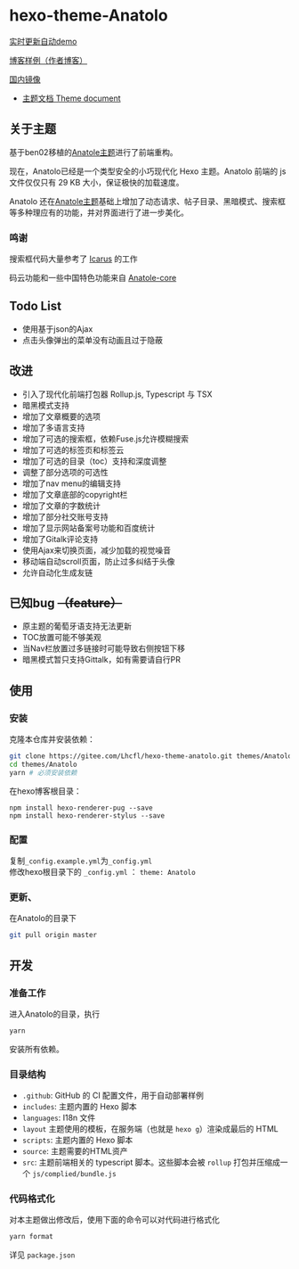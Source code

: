 # hexo-theme-Anatolo

[实时更新自动demo](https://lhcfl.github.io/Anatolodemo)

[博客样例（作者博客）](https://lhcfl.github.io)

[国内镜像](https://gitee.com/Lhcfl/hexo-theme-anatolo)

- [主题文档 Theme document](https://lhcfl.github.io/Anatolodemo/tags/Anatolo-Tutorial/)

## 关于主题

基于ben02移植的[Anatole主题](https://github.com/Ben02/hexo-theme-Anatole)进行了前端重构。

现在，Anatolo已经是一个类型安全的小巧现代化 Hexo 主题。Anatolo 前端的 js 文件仅仅只有 29 KB 大小，保证极快的加载速度。

Anatolo 还在[Anatole主题](https://github.com/Ben02/hexo-theme-Anatole)基础上增加了动态请求、帖子目录、黑暗模式、搜索框等多种理应有的功能，并对界面进行了进一步美化。

### 鸣谢

搜索框代码大量参考了 [Icarus](https://github.com/ppoffice/hexo-theme-icarus) 的工作

码云功能和一些中国特色功能来自 [Anatole-core](https://github.com/mrcore/hexo-theme-Anatole-Core)

## Todo List

- 使用基于json的Ajax
- 点击头像弹出的菜单没有动画且过于隐蔽

## 改进

- 引入了现代化前端打包器 Rollup.js, Typescript 与 TSX
- 暗黑模式支持
- 增加了文章概要的选项
- 增加了多语言支持
- 增加了可选的搜索框，依赖Fuse.js允许模糊搜索
- 增加了可选的标签页和标签云
- 增加了可选的目录（toc）支持和深度调整
- 调整了部分选项的可选性
- 增加了nav menu的编辑支持
- 增加了文章底部的copyright栏
- 增加了文章的字数统计
- 增加了部分社交账号支持
- 增加了显示网站备案号功能和百度统计
- 增加了Gitalk评论支持
- 使用Ajax来切换页面，减少加载的视觉噪音
- 移动端自动scroll页面，防止过多纠结于头像
- 允许自动化生成友链

## 已知bug ~~（feature）~~
- 原主题的葡萄牙语支持无法更新
- TOC放置可能不够美观
- 当Nav栏放置过多链接时可能导致右侧按钮下移
- 暗黑模式暂只支持Gittalk，如有需要请自行PR

## 使用


### 安装

克隆本仓库并安装依赖：

```bash
git clone https://gitee.com/Lhcfl/hexo-theme-anatolo.git themes/Anatolo
cd themes/Anatolo
yarn # 必须安装依赖
```

在hexo博客根目录：

```
npm install hexo-renderer-pug --save
npm install hexo-renderer-stylus --save
```

### 配置
复制`_config.example.yml`为`_config.yml`  
修改hexo根目录下的 `_config.yml` ： `theme: Anatolo`


### 更新、

在Anatolo的目录下

```bash
git pull origin master
```

## 开发

### 准备工作

进入Anatolo的目录，执行

```bash
yarn
```

安装所有依赖。


### 目录结构

- `.github`: GitHub 的 CI 配置文件，用于自动部署样例
- `includes`: 主题内置的 Hexo 脚本
- `languages`: I18n 文件
- `layout` 主题使用的模板，在服务端（也就是 `hexo g`）渲染成最后的 HTML
- `scripts`: 主题内置的 Hexo 脚本
- `source`: 主题需要的HTML资产
- `src`: 主题前端相关的 typescript 脚本。这些脚本会被 `rollup` 打包并压缩成一个 `js/complied/bundle.js`

### 代码格式化

对本主题做出修改后，使用下面的命令可以对代码进行格式化

```bash
yarn format
```

详见 `package.json`